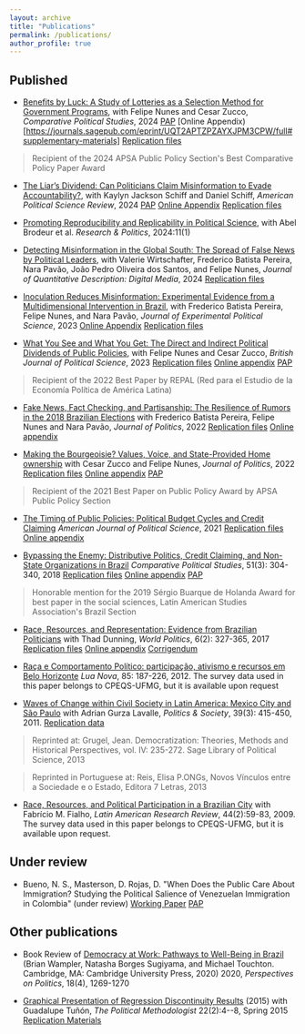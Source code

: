 ```yaml
---
layout: archive
title: "Publications"
permalink: /publications/
author_profile: true
---
```


## Published

- [Benefits by Luck: A Study of Lotteries as a Selection Method for Government Programs](https://journals.sagepub.com/eprint/UQT2APTZPZAYXJPM3CPW/full), with Felipe Nunes and Cesar Zucco, _Comparative Political Studies_, 2024 [PAP](https://osf.io/z8d4k?mode=&revisionId=&view_only=) [Online Appendix)[https://journals.sagepub.com/eprint/UQT2APTZPZAYXJPM3CPW/full#supplementary-materials] [Replication files](https://dataverse.harvard.edu/dataset.xhtml?persistentId=doi:10.7910/DVN/C8C6CP)

> Recipient of the 2024 APSA Public Policy Section's Best Comparative Policy Paper Award

- [The Liar’s Dividend: Can Politicians Claim Misinformation to Evade Accountability?](https://www.cambridge.org/core/journals/american-political-science-review/article/liars-dividend-can-politicians-claim-misinformation-to-evade-accountability/687FEE54DBD7ED0C96D72B26606AA073), with Kaylyn Jackson Schiff and Daniel Schiff, _American Political Science Review_, 2024 [PAP](https://osf.io/qpxr8/?view_only=) [Online Appendix](https://www.cambridge.org/core/journals/american-political-science-review/article/liars-dividend-can-politicians-claim-misinformation-to-evade-accountability/687FEE54DBD7ED0C96D72B26606AA073#supplementary-materials) [Replication files](https://dataverse.harvard.edu/dataset.xhtml?persistentId=doi:10.7910/DVN/MNO06W)

- [Promoting Reproducibility and Replicability in Political Science](https://journals.sagepub.com/doi/10.1177/20531680241233439), with Abel Brodeur et al. _Research & Politics_, 2024:11(1)

- [Detecting Misinformation in the Global South: The Spread of False News by Political Leaders](https://journalqd.org/article/view/4135/3872), with Valerie Wirtschafter, Frederico Batista Pereira, Nara Pavão, João Pedro Oliveira dos Santos, and Felipe Nunes, _Journal of Quantitative Description: Digital Media_, 2024 [Replication files](https://dataverse.harvard.edu/dataset.xhtml?persistentId=doi:10.7910/DVN/EQL5E4)


- [Inoculation Reduces Misinformation: Experimental Evidence from a Multidimensional Intervention in Brazil](https://www.cambridge.org/core/journals/journal-of-experimental-political-science/article/inoculation-reduces-misinformation-experimental-evidence-from-multidimensional-interventions-in-brazil/204E3EDCDAC90DF941F140FBEE847BBD), with Frederico Batista Pereira, Felipe Nunes, and Nara Pavão, _Journal of Experimental Political Science_, 2023 [Online Appendix](https://www.cambridge.org/core/journals/journal-of-experimental-political-science/article/inoculation-reduces-misinformation-experimental-evidence-from-multidimensional-interventions-in-brazil/204E3EDCDAC90DF941F140FBEE847BBD#supplementary-materials) [Replication files](https://dataverse.harvard.edu/dataset.xhtml?persistentId=doi:10.7910/DVN/ZHWIWG)

- [What You See and What You Get: The Direct and Indirect Political Dividends of Public Policies](https://www.cambridge.org/core/journals/british-journal-of-political-science/article/what-you-see-and-what-you-get-direct-and-indirect-political-dividends-of-public-policies/50B1E448E2EC60D06A7CFFE95E9BF2DF), with Felipe Nunes and Cesar Zucco, _British Journal of Political Science_, 2023 [Replication files](https://dataverse.harvard.edu/dataset.xhtml?persistentId=doi:10.7910/DVN/T1LA6E) [Online appendix](https://www.cambridge.org/core/journals/british-journal-of-political-science/article/what-you-see-and-what-you-get-direct-and-indirect-political-dividends-of-public-policies/50B1E448E2EC60D06A7CFFE95E9BF2DF#supplementary-materials) [PAP](https://osf.io/qxvh2?mode=&revisionId=&view_only=)

> Recipient of the 2022 Best Paper by REPAL (Red para el Estudio de la Economía Política de América Latina)

- [Fake News, Fact Checking, and Partisanship: The Resilience of Rumors in the 2018 Brazilian Elections](https://www.journals.uchicago.edu/doi/10.1086/719419) with Frederico Batista Pereira, Felipe Nunes and Nara Pavão, _Journal of Politics_, 2022 [Replication files](https://doi.org/10.7910/DVN/CSKA4Q) [Online appendix](https://www.journals.uchicago.edu/doi/suppl/10.1086/719419)

- [Making the Bourgeoisie? Values, Voice, and State-Provided Home ownership](https://www.journals.uchicago.edu/doi/10.1086/719275)
with Cesar Zucco and Felipe Nunes, _Journal of Politics_, 2022 [Replication files](https://doi.org/10.7910/DVN/VWWAHK) [Online appendix](https://www.journals.uchicago.edu/doi/suppl/10.1086/719275) [PAP](https://osf.io/qxvh2?mode=&revisionId=&view_only=)

> Recipient of the 2021 Best Paper on Public Policy Award by APSA Public Policy Section 

- [The Timing of Public Policies: Political Budget Cycles and Credit Claiming](https://onlinelibrary.wiley.com/doi/full/10.1111/ajps.12688?casa_token=bKSvWxRYRM4AAAAA%3AKZ3sgtNEtKa7DDlvDHyCOZ81r3drhCeufXRH3WK2WqsHu9SMSvCp1RGzs0hbW4fdtQjABDLGJ7B8mlkN) _American Journal of Political Science_, 2021
[Replication files](https://doi.org/10.7910/DVN/PTHMQU) [Online appendix](https://onlinelibrary.wiley.com/action/downloadSupplement?doi=10.1111%2Fajps.12688&file=ajps12688-sup-0001-Appendix.pdf)

- [Bypassing the Enemy: Distributive Politics, Credit Claiming, and Non-State Organizations in Brazil](https://journals.sagepub.com/doi/abs/10.1177/0010414017710255)
_Comparative Political Studies_, 51(3): 304-340, 2018 [Replication files](https://journals.sagepub.com/doi/suppl/10.1177/0010414017710255) [Online appendix](https://journals.sagepub.com/doi/suppl/10.1177/0010414017710255/suppl_file/cps_supplemental_material-Final.pdf) [PAP](https://osf.io/cqah4?mode=&revisionId=&view_only=)

> Honorable mention for the 2019 Sérgio Buarque de Holanda Award for best paper in the social sciences, Latin American Studies Association's Brazil Section 

- [Race, Resources, and Representation: Evidence from Brazilian Politicians](https://www.cambridge.org/core/journals/world-politics/article/abs/race-resources-and-representation/751CDDD26FA4892DD96A8F9C313BE2E3)
with Thad Dunning, _World Politics_, 6(2): 327-365, 2017 [Replication files](https://dataverse.harvard.edu/dataset.xhtml?persistentId=doi:10.7910/DVN/RAHUFD) [Online appendix](https://www.cambridge.org/core/journals/world-politics/article/abs/race-resources-and-representation/751CDDD26FA4892DD96A8F9C313BE2E3#supplementary-materials) [Corrigendum](https://www.cambridge.org/core/journals/world-politics/article/abs/race-resources-and-representation-evidence-from-brazilian-politicianscorrigendum/EB8A94CB2EA387DCDC0E51C73582A36B)
 
- [Raça e Comportamento Político: participação, ativismo e recursos em Belo Horizonte](https://www.scielo.br/j/ln/a/YT46KmtST4zV96wyRdq5FmR/abstract/?lang=pt) _Lua Nova_, 85: 187-226, 2012. The survey data used in this paper belongs to CPEQS-UFMG, but it is available upon request

- [Waves of Change within Civil Society in Latin America: Mexico City and São Paulo](https://journals.sagepub.com/doi/10.1177/0032329211415504) with Adrian Gurza Lavalle, _Politics & Society_, 39(3): 415-450, 2011. [Replication data](https://doi.org/10.7910/DVN/ZS566M)

> Reprinted at: Grugel, Jean. Democratization: Theories, Methods and Historical Perspectives, vol. IV: 235-272. Sage Library of Political Science, 2013 

> Reprinted in Portuguese at: Reis, Elisa P.ONGs, Novos Vínculos entre a Sociedade e o Estado, Editora 7 Letras, 2013 

- [Race, Resources, and Political Participation in a Brazilian City](https://www.jstor.org/stable/40783607) 
with Fabrício M. Fialho, _Latin American Research Review_, 44(2):59-83, 2009. The survey data used in this paper belongs to CPEQS-UFMG, but it is available upon request.

## Under review

- Bueno, N. S., Masterson, D. Rojas, D. "When Does the Public Care About Immigration? Studying the Political Salience of Venezuelan Immigration in Colombia" (under review) [Working Paper](https://osf.io/preprints/socarxiv/ftsuz) [PAP](https://osf.io/uk7qr)

## Other publications

- Book Review of [Democracy at Work: Pathways to Well-Being in Brazil](https://www.cambridge.org/core/journals/perspectives-on-politics/article/democracy-at-work-pathways-to-wellbeing-in-brazil-by-brian-wampler-natasha-borges-sugiyama-and-michael-touchton-cambridge-cambridge-university-press-2020-370p-9999-cloth/AD8A3AD7F2A7E55BD23DD50E19A87F51) (Brian Wampler, Natasha Borges Sugiyama, and Michael Touchton. Cambridge, MA: Cambridge University Press, 2020) 2020, _Perspectives on Politics_, 18(4), 1269-1270

- [Graphical Presentation of Regression Discontinuity Results](http://www.guadalupetunon.com/uploads/1/8/9/0/18901061/tpm_v22_n2.pdf) (2015) with Guadalupe Tuñón, _The Political Methodologist_ 22(2):4--8, Spring 2015 [Replication Materials](https://github.com/nataliabueno/Graphical-Presentation-of-Regression-Discontinuity-Results)





